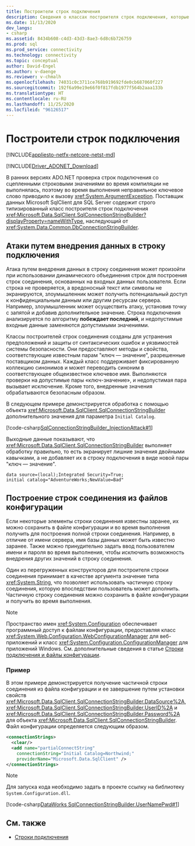 ```yaml
---
title: Построители строк подключения
description: Сведения о классах построителя строк подключения, которые используются в ADO.NET для разных поставщиков и наследуются от DbConnectionStringBuilder.
ms.date: 11/13/2020
dev_langs:
- csharp
ms.assetid: 8434b608-c4d3-43d3-8ae3-6d8c6b726759
ms.prod: sql
ms.prod_service: connectivity
ms.technology: connectivity
ms.topic: conceptual
author: David-Engel
ms.author: v-daenge
ms.reviewer: v-chmalh
ms.openlocfilehash: 74031c0c3711ce768b919692fde0cb687060f227
ms.sourcegitcommit: 192f6a99e19e66f0f817fdb1977f564b2aaa133b
ms.translationtype: HT
ms.contentlocale: ru-RU
ms.lasthandoff: 11/25/2020
ms.locfileid: "96126517"
---
```

# <a name="connection-string-builders"></a>Построители строк подключения

[!INCLUDE[appliesto-netfx-netcore-netst-md](../../includes/appliesto-netfx-netcore-netst-md.md)]

[!INCLUDE[Driver_ADONET_Download](../../includes/driver_adonet_download.md)]

В ранних версиях ADO.NET проверка строк подключения со сцепленными строковыми значениями во время компиляции не выполнялась, поэтому во время выполнения неправильное ключевое слово приводило к вызову <xref:System.ArgumentException>. Поставщик данных Microsoft SqlClient для SQL Server содержит строго типизированный класс построителя строк подключения <xref:Microsoft.Data.SqlClient.SqlConnectionStringBuilder?displayProperty=nameWithType>, наследующий от <xref:System.Data.Common.DbConnectionStringBuilder>.

## <a name="connection-string-injection-attacks"></a>Атаки путем внедрения данных в строку подключения

Атака путем внедрения данных в строку соединения может произойти при использовании динамического объединения строк для построения строк соединения, основанных на входных данных пользователя. Если строка не проверяется, а вредоносный текст или символы не экранируются, злоумышленник может получить потенциальный доступ к конфиденциальным данным или другим ресурсам сервера. Например, злоумышленник может осуществить атаку, установив точку с запятой и добавив дополнительное значение. Строка подключения анализируется по алгоритму **побеждает последний**, и недопустимые входные данные заменяются допустимыми значениями.

Классы построителей строк соединения созданы для устранения предположений и защиты от синтаксических ошибок и уязвимостей системы безопасности. Они предоставляют методы и свойства, соответствующие известным парам "ключ — значение", разрешенные поставщиком данных. Каждый класс поддерживает фиксированную коллекцию синонимов и может переводить синоним в соответствующее общеизвестное ключевое имя. Выполняются проверки на допустимые пары «ключ-значение», и недопустимая пара вызывает исключение. Кроме того, внедренные значения обрабатываются безопасным образом.

В следующем примере демонстрируется обработка с помощью объекта <xref:Microsoft.Data.SqlClient.SqlConnectionStringBuilder> дополнительного значения для параметра `Initial Catalog`.

[!code-csharp[SqlConnectionStringBuilder_InjectionAttack#1](~/../sqlclient/doc/samples/SqlConnectionStringBuilder_InjectionAttack.cs#1)]

Выходные данные показывают, что <xref:Microsoft.Data.SqlClient.SqlConnectionStringBuilder> выполняет обработку правильно, то есть экранирует лишние значения двойными кавычками, а не добавляет их в строку подключения в виде новой пары "ключ — значение".

```output
data source=(local);Integrated Security=True;
initial catalog="AdventureWorks;NewValue=Bad"
```

## <a name="building-connection-strings-from-configuration-files"></a>Построение строк соединения из файлов конфигурации

Если некоторые элементы строки соединения известны заранее, их можно сохранить в файле конфигурации и во время выполнения получить для построения полной строки соединения. Например, в отличие от имени сервера, имя базы данных может быть известно заранее. Также можно принудительно задать ввод пользователем имени и пароля во время выполнения, чтобы исключить возможность внедрения других значений в строку соединения.

Один из перегруженных конструкторов для построителя строки соединения принимает в качестве аргумента значение типа <xref:System.String>, что позволяет использовать частичную строку соединения, которую впоследствии пользователь может дополнить. Частичную строку соединения можно сохранить в файле конфигурации и получить во время выполнения.

> [!NOTE]
> Пространство имен <xref:System.Configuration> обеспечивает программный доступ к файлам конфигурации, предоставляя класс <xref:System.Web.Configuration.WebConfigurationManager> для веб-приложений и класс <xref:System.Configuration.ConfigurationManager> для приложений Windows. См. дополнительные сведения в статье [Строки подключения и файлы конфигурации](connection-strings-and-configuration-files.md).

### <a name="example"></a>Пример

В этом примере демонстрируется получение частичной строки соединения из файла конфигурации и ее завершение путем установки свойств <xref:Microsoft.Data.SqlClient.SqlConnectionStringBuilder.DataSource%2A>, <xref:Microsoft.Data.SqlClient.SqlConnectionStringBuilder.UserID%2A> и <xref:Microsoft.Data.SqlClient.SqlConnectionStringBuilder.Password%2A> для объекта <xref:Microsoft.Data.SqlClient.SqlConnectionStringBuilder>. Файл конфигурации определяется следующим образом.

```xml
<connectionStrings>
  <clear/>
  <add name="partialConnectString"
    connectionString="Initial Catalog=Northwind;"
    providerName="Microsoft.Data.SqlClient" />
</connectionStrings>
```

> [!NOTE]
> Для запуска кода необходимо задать в проекте ссылку на библиотеку `System.Configuration.dll`.

[!code-csharp[DataWorks SqlConnectionStringBuilder.UserNamePwd#1](~/../sqlclient/doc/samples/SqlConnectionStringBuilder_UserNamePwd.cs#1)]
  
## <a name="see-also"></a>См. также

- [Строки подключения](connection-strings.md)
